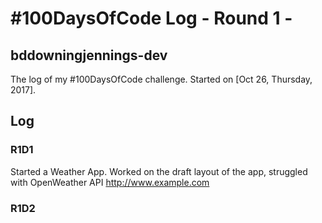 # #100DaysOfCode Log - Round 1 - 
## bddowningjennings-dev

The log of my #100DaysOfCode challenge. Started on [Oct 26, Thursday, 2017].

## Log

### R1D1
Started a Weather App. Worked on the draft layout of the app, struggled with OpenWeather API http://www.example.com

### R1D2
